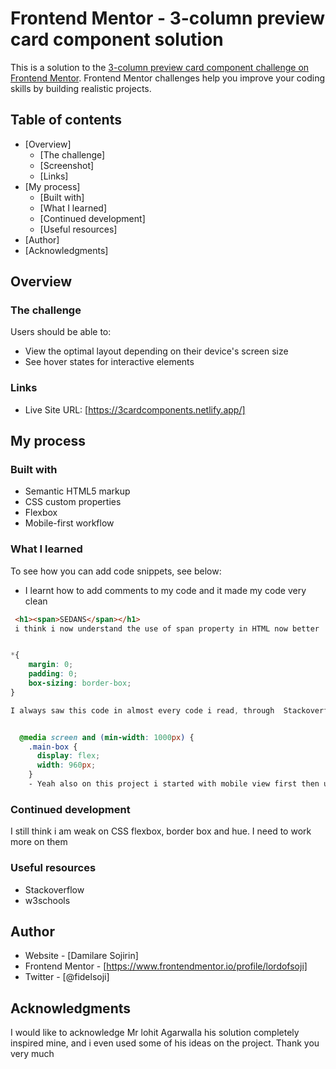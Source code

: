 # Frontend Mentor - 3-column preview card component solution

This is a solution to the [3-column preview card component challenge on Frontend Mentor](https://www.frontendmentor.io/challenges/3column-preview-card-component-pH92eAR2-). Frontend Mentor challenges help you improve your coding skills by building realistic projects. 

## Table of contents

- [Overview]
  - [The challenge]
  - [Screenshot]
  - [Links]
- [My process]
  - [Built with]
  - [What I learned]
  - [Continued development]
  - [Useful resources]
- [Author]
- [Acknowledgments]


## Overview

### The challenge

Users should be able to:

- View the optimal layout depending on their device's screen size
- See hover states for interactive elements

### Links

- Live Site URL: [https://3cardcomponents.netlify.app/]

## My process

### Built with

- Semantic HTML5 markup
- CSS custom properties
- Flexbox
- Mobile-first workflow

### What I learned


To see how you can add code snippets, see below:
  - I learnt how to add comments to my code and it made my code very clean


```html
 <h1><span>SEDANS</span></h1>
 i think i now understand the use of span property in HTML now better
```
```css

*{
    margin: 0;
    padding: 0;
    box-sizing: border-box;
}

I always saw this code in almost every code i read, through  Stackoverflow i was able to understand the use. It resets all the margins and paddings of our site. And also that '*' means universal selector.


  @media screen and (min-width: 1000px) {
    .main-box {
      display: flex;
      width: 960px;
    }
    - Yeah also on this project i started with mobile view first then updated the media queries to laptop view after, have never done anything close like that before

```

### Continued development

 I still think i am weak on CSS flexbox, border box and hue. I need to work more on them 
### Useful resources

- Stackoverflow
- w3schools

## Author

- Website - [Damilare Sojirin]
- Frontend Mentor - [https://www.frontendmentor.io/profile/lordofsoji]
- Twitter - [@fidelsoji]


## Acknowledgments

I would like to acknowledge Mr lohit Agarwalla his solution completely inspired mine, and i even used some of his ideas on the project. Thank you very much





 



